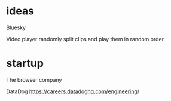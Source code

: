 
# ideas

Bluesky

Video player randomly split clips and play them in random order.

# startup

The browser company

DataDog
https://careers.datadoghq.com/engineering/
